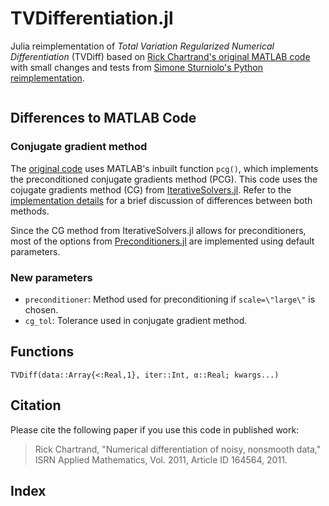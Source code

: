 # TVDifferentiation.jl

Julia reimplementation of *Total Variation Regularized Numerical Differentiation* (TVDiff) based on [Rick Chartrand's original MATLAB code](https://sites.google.com/site/dnartrahckcir/home/tvdiff-code) with small changes and tests from [Simone Sturniolo's Python reimplementation](https://github.com/stur86/tvregdiff).

```@contents
```

## Differences to MATLAB Code
### Conjugate gradient method
The [original code](https://sites.google.com/site/dnartrahckcir/home/tvdiff-code) uses MATLAB's inbuilt function `pcg()`, which implements the preconditioned conjugate gradients method (PCG). This code uses the cojugate gradients method (CG) from [IterativeSolvers.jl](https://github.com/JuliaMath/IterativeSolvers.jl). Refer to the [implementation details](https://juliamath.github.io/IterativeSolvers.jl/dev/linear_systems/cg/#Implementation-details-1) for a brief discussion of differences between both methods.

Since the CG method from IterativeSolvers.jl allows for preconditioners, most of the options from [Preconditioners.jl](https://github.com/mohamed82008/Preconditioners.jl) are implemented using default parameters.

### New parameters
- `preconditioner`: Method used for preconditioning if `scale=\"large\"` is chosen.
- `cg_tol`: Tolerance used in conjugate gradient method.

## Functions
```@docs
TVDiff(data::Array{<:Real,1}, iter::Int, α::Real; kwargs...)
```

## Citation
Please cite the following paper if you use this code in published work:
> Rick Chartrand, "Numerical differentiation of noisy, nonsmooth data," ISRN Applied Mathematics, Vol. 2011, Article ID 164564, 2011. 

## Index 

```@index
```